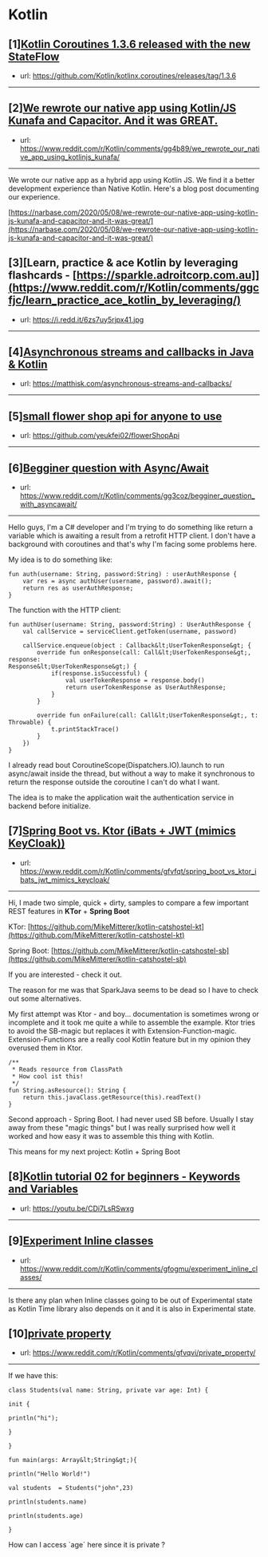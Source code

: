 # Kotlin
## [1][Kotlin Coroutines 1.3.6 released with the new StateFlow](https://www.reddit.com/r/Kotlin/comments/gg3kv3/kotlin_coroutines_136_released_with_the_new/)
- url: https://github.com/Kotlin/kotlinx.coroutines/releases/tag/1.3.6
---

## [2][We rewrote our native app using Kotlin/JS Kunafa and Capacitor. And it was GREAT.](https://www.reddit.com/r/Kotlin/comments/gg4b89/we_rewrote_our_native_app_using_kotlinjs_kunafa/)
- url: https://www.reddit.com/r/Kotlin/comments/gg4b89/we_rewrote_our_native_app_using_kotlinjs_kunafa/
---
We wrote our native app as a hybrid app using Kotlin JS. We find it a better development experience than Native Kotlin. Here's a blog post documenting our experience. 

[https://narbase.com/2020/05/08/we-rewrote-our-native-app-using-kotlin-js-kunafa-and-capacitor-and-it-was-great/](https://narbase.com/2020/05/08/we-rewrote-our-native-app-using-kotlin-js-kunafa-and-capacitor-and-it-was-great/)
## [3][Learn, practice &amp; ace Kotlin by leveraging flashcards - [https://sparkle.adroitcorp.com.au]](https://www.reddit.com/r/Kotlin/comments/ggcfjc/learn_practice_ace_kotlin_by_leveraging/)
- url: https://i.redd.it/6zs7uy5rjpx41.jpg
---

## [4][Asynchronous streams and callbacks in Java &amp; Kotlin](https://www.reddit.com/r/Kotlin/comments/gfrzuz/asynchronous_streams_and_callbacks_in_java_kotlin/)
- url: https://matthisk.com/asynchronous-streams-and-callbacks/
---

## [5][small flower shop api for anyone to use](https://www.reddit.com/r/Kotlin/comments/gg8aut/small_flower_shop_api_for_anyone_to_use/)
- url: https://github.com/yeukfei02/flowerShopApi
---

## [6][Begginer question with Async/Await](https://www.reddit.com/r/Kotlin/comments/gg3coz/begginer_question_with_asyncawait/)
- url: https://www.reddit.com/r/Kotlin/comments/gg3coz/begginer_question_with_asyncawait/
---
Hello guys, I'm a C# developer and I'm trying to do something like return a variable which is awaiting a result from a retrofit HTTP client. I don't have a background with coroutines and that's why I'm facing some problems here.

My idea is to do something like:

    fun auth(username: String, password:String) : userAuthResponse { 
        var res = async authUser(username, password).await();
        return res as userAuthResponse;
    }

The function with the HTTP client:

    fun authUser(username: String, password:String) : UserAuthResponse {
        val callService = serviceClient.getToken(username, password)

        callService.enqueue(object : Callback&lt;UserTokenResponse&gt; {
            override fun onResponse(call: Call&lt;UserTokenResponse&gt;, response:                                             Response&lt;UserTokenResponse&gt;) {
                if(response.isSuccessful) {
                    val userTokenResponse = response.body()
                    return userTokenResponse as UserAuthResponse;
                }
            }

            override fun onFailure(call: Call&lt;UserTokenResponse&gt;, t: Throwable) {
                t.printStackTrace()
            }
        })
    }

I already read bout CoroutineScope(Dispatchers.IO).launch to run async/await inside the thread, but without a way to make it synchronous to return the response outside the coroutine I can't do what I want.

The idea is to make the application wait the authentication service in backend before initialize.
## [7][Spring Boot vs. Ktor (iBats + JWT (mimics KeyCloak))](https://www.reddit.com/r/Kotlin/comments/gfvfqt/spring_boot_vs_ktor_ibats_jwt_mimics_keycloak/)
- url: https://www.reddit.com/r/Kotlin/comments/gfvfqt/spring_boot_vs_ktor_ibats_jwt_mimics_keycloak/
---
Hi, I made two simple, quick + dirty, samples to compare a few important REST features in **KTor** \+ **Spring Boot**

KTor: [https://github.com/MikeMitterer/kotlin-catshostel-kt](https://github.com/MikeMitterer/kotlin-catshostel-kt)

Spring Boot: [https://github.com/MikeMitterer/kotlin-catshostel-sb](https://github.com/MikeMitterer/kotlin-catshostel-sb)

If you are interested - check it out.

The reason for me was that SparkJava seems to be dead so I have to check out some alternatives.

My first attempt was Ktor - and boy... documentation is sometimes wrong or incomplete and it took me quite a while to assemble the example. Ktor tries to avoid the SB-magic but replaces it with Extension-Function-magic. Extension-Functions are a really cool Kotlin feature but in my opinion they overused them in Ktor.

    /**
     * Reads resource from ClassPath
     * How cool ist this!
     */
    fun String.asResource(): String {
        return this.javaClass.getResource(this).readText()
    }

Second approach - Spring Boot. I had never used SB before. Usually I stay away from these "magic things" but I was really surprised how well it worked and how easy it was to assemble this thing with Kotlin.

This means for my next project: Kotlin + Spring Boot
## [8][Kotlin tutorial 02 for beginners - Keywords and Variables](https://www.reddit.com/r/Kotlin/comments/gg0cw7/kotlin_tutorial_02_for_beginners_keywords_and/)
- url: https://youtu.be/CDi7LsRSwxg
---

## [9][Experiment Inline classes](https://www.reddit.com/r/Kotlin/comments/gfogmu/experiment_inline_classes/)
- url: https://www.reddit.com/r/Kotlin/comments/gfogmu/experiment_inline_classes/
---
Is there any plan when Inline classes going to be out of Experimental state as Kotlin Time library also depends on it and it is also in Experimental state.
## [10][private property](https://www.reddit.com/r/Kotlin/comments/gfvqvi/private_property/)
- url: https://www.reddit.com/r/Kotlin/comments/gfvqvi/private_property/
---
If we have this: 

 `class Students(val name: String, private var age: Int) {`      

`init {`         

`println("hi");`   

  `}`  

 `}`

 `fun main(args: Array&lt;String&gt;){`     

`println("Hello World!")`     

`val students  = Students("john",23)`     

`println(students.name)`   

  `println(students.age)` 

 `}`

How can I access \`age\` here since it is private ?

